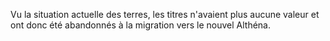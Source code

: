 Vu la situation actuelle des terres, les titres n'avaient plus aucune valeur et ont donc été abandonnés à la migration vers le nouvel Althéna.
